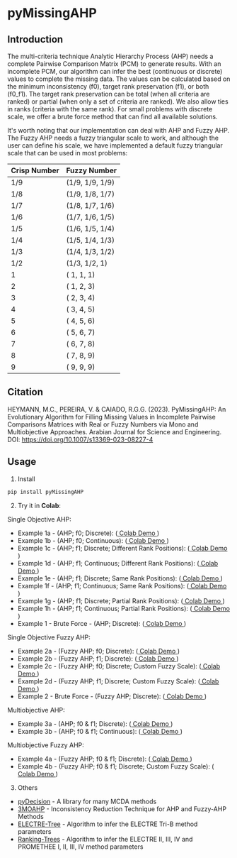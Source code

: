 # pyMissingAHP

## Introduction
The multi-criteria technique Analytic Hierarchy Process (AHP) needs a complete Pairwise Comparison Matrix (PCM) to generate results. With an incomplete PCM, our algorithm can infer the best (continuous or discrete) values to complete the missing data. The values can be calculated based on the minimum inconsistency (f0), target rank preservation (f1), or both (f0_f1). The target rank preservation can be total (when all criteria are ranked) or partial (when only a set of criteria are ranked). We also allow ties in ranks (criteria with the same rank). For small problems with discrete scale, we offer a brute force method that can find all available solutions.

It's worth noting that our implementation can deal with AHP and Fuzzy AHP. The Fuzzy AHP needs a fuzzy triangular scale to work, and although the user can define his scale, we have implemented a default fuzzy triangular scale that can be used in most problems: 


| Crisp Number |   Fuzzy Number  | 
|--------------|-----------------|
|     1/9      | (1/9, 1/9, 1/9) |
|     1/8      | (1/9, 1/8, 1/7) |
|     1/7      | (1/8, 1/7, 1/6) |
|     1/6      | (1/7, 1/6, 1/5) |
|     1/5      | (1/6, 1/5, 1/4) |
|     1/4      | (1/5, 1/4, 1/3) |
|     1/3      | (1/4, 1/3, 1/2) |
|     1/2      | (1/3, 1/2,   1) |
|       1      | (  1,   1,   1) |
|       2      | (  1,   2,   3) |
|       3      | (  2,   3,   4) |
|       4      | (  3,   4,   5) |
|       5      | (  4,   5,   6) |
|       6      | (  5,   6,   7) |
|       7      | (  6,   7,   8) |
|       8      | (  7,   8,   9) |
|       9      | (  9,   9,   9) |

## Citation
HEYMANN, M.C., PEREIRA, V. & CAIADO, R.G.G. (2023). PyMissingAHP: An Evolutionary Algorithm for Filling Missing Values in Incomplete Pairwise Comparisons Matrices with Real or Fuzzy Numbers via Mono and Multiobjective Approaches. Arabian Journal for Science and Engineering. DOI: https://doi.org/10.1007/s13369-023-08227-4

## Usage
1. Install

```bash
pip install pyMissingAHP
```

2. Try it in **Colab**:

Single Objective AHP: 
- Example 1a - (AHP; f0; Discrete): ([ Colab Demo ](https://colab.research.google.com/drive/11FoDq0i5WGY7IH1Kxf7FBboWGAk6Mw9A?usp=sharing))
- Example 1b - (AHP; f0; Continuous): ([ Colab Demo ](https://colab.research.google.com/drive/1Jebj8Dqzm96DAmabF_i1RrS-d_-Au_YI?usp=sharing))
- Example 1c - (AHP; f1; Discrete; Different Rank Positions): ([ Colab Demo ](https://colab.research.google.com/drive/1n9hcYCW85bK5qU_LpNyZcaTalSnvT-de?usp=sharing))
- Example 1d - (AHP; f1; Continuous; Different Rank Positions): ([ Colab Demo ](https://colab.research.google.com/drive/1kB3nJl4jlSWUoviKZXblqMgIJk8iz_VA?usp=sharing))
- Example 1e - (AHP; f1; Discrete; Same Rank Positions): ([ Colab Demo ](https://colab.research.google.com/drive/1D6ae7wgcZg-yNFr_gj5pmxEriL-oG09X?usp=sharing))
- Example 1f - (AHP; f1; Continuous; Same Rank Positions): ([ Colab Demo ](https://colab.research.google.com/drive/1-wMDIPN4ZRgWX3JpyltUjpI8xiR-BKlh?usp=sharing))
- Example 1g - (AHP; f1; Discrete; Partial Rank Positions): ([ Colab Demo ](https://colab.research.google.com/drive/1LScLnOoSFI4FMR5qMRuyykwIcnj_S2lU?usp=sharing))
- Example 1h - (AHP; f1; Continuous; Partial Rank Positions): ([ Colab Demo ](https://colab.research.google.com/drive/1QjqU3uo0pnW4CuyTTmnaEyElpRdfDiE6?usp=sharing))
- Example 1  -  Brute Force - (AHP; Discrete): ([ Colab Demo ](https://colab.research.google.com/drive/1y1tycNbDFxFYiSb3_BrHmP2dUnOOHIqG?usp=sharing))

Single Objective Fuzzy AHP: 
- Example 2a - (Fuzzy AHP; f0; Discrete): ([ Colab Demo ](https://colab.research.google.com/drive/1aBEP7lYbSvpHJxJGxYrg4QS4na8Jk49f?usp=sharing))
- Example 2b - (Fuzzy AHP; f1; Discrete): ([ Colab Demo ](https://colab.research.google.com/drive/18aeD00Q2jmc_P6QSHGjuEKDUKeEoIiq4?usp=sharing))
- Example 2c - (Fuzzy AHP; f0; Discrete; Custom Fuzzy Scale): ([ Colab Demo ](https://colab.research.google.com/drive/1vPBq4CzNXS503W-ANdW8-WYacdDgSOVr?usp=sharing))
- Example 2d - (Fuzzy AHP; f1; Discrete; Custom Fuzzy Scale): ([ Colab Demo ](https://colab.research.google.com/drive/1sfpmhM7U3xvSKfGlbRlVNKhSszN4vAA4?usp=sharing))
- Example 2  -  Brute Force - (Fuzzy AHP; Discrete): ([ Colab Demo ](https://colab.research.google.com/drive/1FmhWnZw3SA7sCGxLYLK6-ISsrYX9kEZU?usp=sharing))

Multiobjective AHP:
- Example 3a - (AHP; f0 & f1; Discrete): ([ Colab Demo ](https://colab.research.google.com/drive/1kDo5Ur0_xK2LzGmDOPd0kLjwQwuOKezE?usp=sharing))
- Example 3b - (AHP; f0 & f1; Continuous): ([ Colab Demo ](https://colab.research.google.com/drive/1IwRxyxHXMEAAdDPSTr6yy8otEkv7l3kW?usp=sharing))

Multiobjective Fuzzy AHP:
- Example 4a - (Fuzzy AHP; f0 & f1; Discrete): ([ Colab Demo ](https://colab.research.google.com/drive/1_zRxMOmGgoEoiddF94383OHYq_ztF0nT?usp=sharing))
- Example 4b - (Fuzzy AHP; f0 & f1; Discrete; Custom Fuzzy Scale): ([ Colab Demo ](https://colab.research.google.com/drive/1Jn6KElsYwN6W9IXR4XbBDy2AW6JYoh9t?usp=sharing))

3. Others

- [pyDecision](https://github.com/Valdecy/pyDecision) - A library for many MCDA methods
- [3MOAHP](https://github.com/Valdecy/Method_3MOAHP) - Inconsistency Reduction Technique for AHP and Fuzzy-AHP Methods
- [ELECTRE-Tree](https://github.com/Valdecy/ELECTRE-Tree) - Algorithm to infer the ELECTRE Tri-B method parameters
- [Ranking-Trees](https://github.com/Valdecy/Ranking-Trees) - Algorithm to infer the ELECTRE II, III, IV and PROMETHEE I, II, III, IV method parameters
